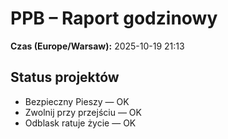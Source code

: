 # PPB – Raport godzinowy
**Czas (Europe/Warsaw):** 2025-10-19 21:13

## Status projektów
- Bezpieczny Pieszy — OK
- Zwolnij przy przejściu — OK
- Odblask ratuje życie — OK

